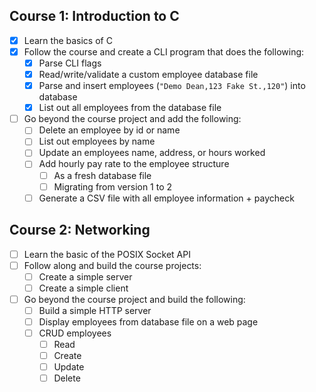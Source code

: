 ## Course 1: Introduction to C

- [x] Learn the basics of C
- [x] Follow the course and create a CLI program that does the following:
    - [x] Parse CLI flags
    - [x] Read/write/validate a custom employee database file
    - [x] Parse and insert employees (`"Demo Dean,123 Fake St.,120"`) into database
    - [x] List out all employees from the database file
- [ ] Go beyond the course project and add the following:
    - [ ] Delete an employee by id or name
    - [ ] List out employees by name
    - [ ] Update an employees name, address, or hours worked
    - [ ] Add hourly pay rate to the employee structure
        - [ ] As a fresh database file
        - [ ] Migrating from version 1 to 2
    - [ ] Generate a CSV file with all employee information + paycheck

## Course 2: Networking

- [ ] Learn the basic of the POSIX Socket API
- [ ] Follow along and build the course projects:
    - [ ] Create a simple server
    - [ ] Create a simple client
- [ ] Go beyond the course project and build the following:
    - [ ] Build a simple HTTP server
    - [ ] Display employees from database file on a web page
    - [ ] CRUD employees
        - [ ] Read
        - [ ] Create
        - [ ] Update
        - [ ] Delete
